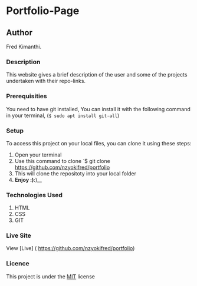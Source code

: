 # Portfolio-Page
## Author
Fred Kimanthi.
### Description
This website gives a brief description of the user and some of the projects undertaken with their repo-links.
### Prerequisities
You need to have git installed,
You can install it with the following command in your terminal,
(`$ sudo apt install git-all`)
### Setup
To access this project on your local files, you can clone it using these steps:
1. Open your terminal
1. Use this command to clone `$ git clone
https://github.com/nzyokifred/portfolio
1. This will clone the repositoty into your local folder
1. __Enjoy :)__:)__
### Technologies Used
1. HTML
1. CSS
1. GIT
### Live Site
View [Live] ( https://github.com/nzyokifred/portfolio)
### Licence
This project is under the  [MIT](license) license